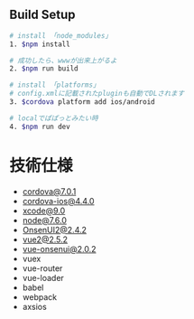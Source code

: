 ## Build Setup

``` bash
# install 「node_modules」
1. $npm install

# 成功したら、wwwが出来上がるよ
2. $npm run build

# install 「platforms」
# config.xmlに記載されたpluginも自動でDLされます
3. $cordova platform add ios/android

# localでぱぱっとみたい時
4. $npm run dev
```

# 技術仕様
* cordova@7.0.1
* cordova-ios@4.4.0
* xcode@9.0
* node@7.6.0
* OnsenUI2@2.4.2
* vue2@2.5.2
* vue-onsenui@2.0.2
* vuex
* vue-router
* vue-loader
* babel
* webpack
* axsios
